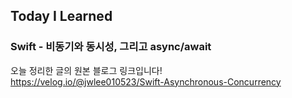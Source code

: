 ## Today I Learned
### Swift - 비동기와 동시성, 그리고 async/await

오늘 정리한 글의 원본 블로그 링크입니다!  
https://velog.io/@jwlee010523/Swift-Asynchronous-Concurrency
